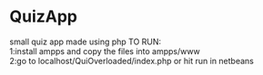 # QuizApp
small quiz app made using php
TO RUN:                                
1:install ampps and copy the files into ampps/www                         
2:go to localhost/QuiOverloaded/index.php or hit run in netbeans                                       
 
 
